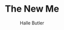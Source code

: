 ---
title: "The New Me"
author: "Halle Butler"
isbn: "0143133608"
isbn13: "9780143133605"
rating: "4"
publisher: "Penguin"
pages: "193"
publishYear: "2019"
read: "2020"
goodreads_id: "36342706"
language: "en"
---